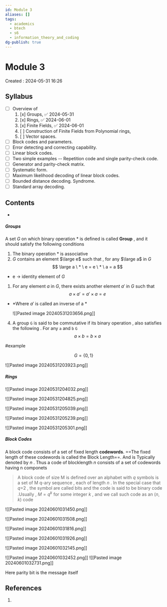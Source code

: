 ```yaml
---
id: Module 3
aliases: []
tags:
  - academics
  - btech
  - s6
  - information_theory_and_coding
dg-publish: true
---
```

# Module 3

Created : 2024-05-31 16:26

## Syllabus

- [ ] Overview of
  1. [x] Groups, ✅ 2024-05-31
  2. [x] Rings, ✅ 2024-06-01
  3. [x] Finite Fields, ✅ 2024-06-01
  4. [ ] Construction of Finite Fields from Polynomial rings,
  5. [ ] Vector spaces.
- [ ] Block codes and parameters.
- [ ] Error detecting and correcting capability.
- [ ] Linear block codes.
- [ ] Two simple examples -- Repetition code and single parity-check code.
- [ ] Generator and parity-check matrix.
- [ ] Systematic form.
- [ ] Maximum likelihood decoding of linear block codes.
- [ ] Bounded distance decoding. Syndrome.
- [ ] Standard array decoding.

## Contents

-

##### Groups

A set _G_ on which binary operation $*$ is defined is called **Group** , and it should satisfy the following conditions

1. The binary operation $*$ is associative
2. $G$ contains an element $\large e$ such that , for any $\large a$ in $G$
   $$
   \large a \ * \ e = e \ * \ a = a
   $$

- e -> identity element of $G$
1. For any element $a$ in $G$, there exists another element $a\prime$ in $G$ such that 
$$
a \times a\prime = a\prime \times a = e
$$
- *Where $a\prime$ is called an inverse of a *

	 ![[Pasted image 20240531203656.png]]

4. A group `G` is said to be commutative if its binary operation , also satisfies the following . For any `a` and `b` `G`
$$
a \times b = b \times a
$$

#example

$$
G = \{0,1\}
$$

![[Pasted image 20240531203923.png]]

##### Rings

![[Pasted image 20240531204032.png]]

![[Pasted image 20240531204825.png]]

![[Pasted image 20240531205039.png]]

![[Pasted image 20240531205239.png]]

![[Pasted image 20240531205301.png]]

##### Block Codes

A block code consists of a set of fixed length **codewords**. ==The fixed length of these codewords is called the Block Length==. And is Typically denoted by $n$ . Thus a code of blocklength $n$ consists of a set of codewords having n componets

> A block code of size M is defined over an alphabet with $q$ symbols is a set of M q-ary sequence , each of length $n$ . In the special case that $q$=2 , the symbol are called bits and the code is said to be binary code .Usually , $M=q^k$ for some integer $k$ , and we call such code as an $(n,k)$ code

![[Pasted image 20240601031450.png]]

![[Pasted image 20240601031508.png]]

![[Pasted image 20240601031816.png]]

![[Pasted image 20240601031926.png]]

![[Pasted image 20240601032145.png]]

![[Pasted image 20240601032452.png]]
![[Pasted image 20240601032731.png]]

Here parity bit is the message itself

## References

1.
